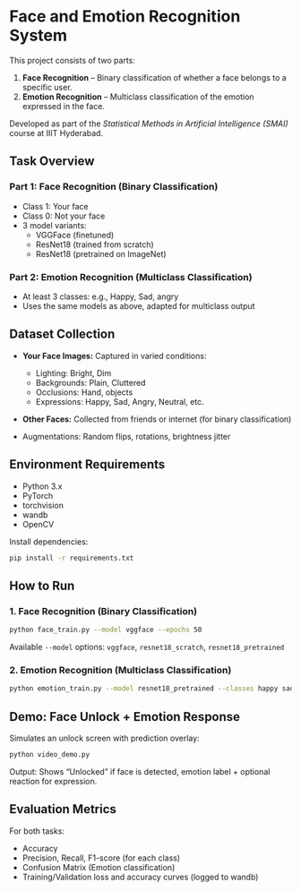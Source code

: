 # Face and Emotion Recognition System

This project consists of two parts:

1. **Face Recognition** – Binary classification of whether a face belongs to a specific user.
2. **Emotion Recognition** – Multiclass classification of the emotion expressed in the face.

Developed as part of the *Statistical Methods in Artificial Intelligence (SMAI)* course at IIIT Hyderabad.



## Task Overview

### Part 1: Face Recognition (Binary Classification)
- Class 1: Your face
- Class 0: Not your face
- 3 model variants:
  - VGGFace (finetuned)
  - ResNet18 (trained from scratch)
  - ResNet18 (pretrained on ImageNet)

### Part 2: Emotion Recognition (Multiclass Classification)
- At least 3 classes: e.g., Happy, Sad, angry
- Uses the same models as above, adapted for multiclass output

## Dataset Collection

- **Your Face Images:** Captured in varied conditions:
  - Lighting: Bright, Dim
  - Backgrounds: Plain, Cluttered
  - Occlusions: Hand, objects
  - Expressions: Happy, Sad, Angry, Neutral, etc.

- **Other Faces:** Collected from friends or internet (for binary classification)

- Augmentations: Random flips, rotations, brightness jitter


## Environment Requirements

- Python 3.x
- PyTorch
- torchvision
- wandb
- OpenCV

Install dependencies:
```bash
pip install -r requirements.txt
```

## How to Run

### 1. Face Recognition (Binary Classification)

```bash
python face_train.py --model vggface --epochs 50
```

Available `--model` options: `vggface`, `resnet18_scratch`, `resnet18_pretrained`

### 2. Emotion Recognition (Multiclass Classification)

```bash
python emotion_train.py --model resnet18_pretrained --classes happy sad angry
```


## Demo: Face Unlock + Emotion Response

Simulates an unlock screen with prediction overlay:

```bash
python video_demo.py
```

Output: Shows “Unlocked” if face is detected, emotion label + optional reaction for expression.


## Evaluation Metrics

For both tasks:
- Accuracy
- Precision, Recall, F1-score (for each class)
- Confusion Matrix (Emotion classification)
- Training/Validation loss and accuracy curves (logged to wandb)
